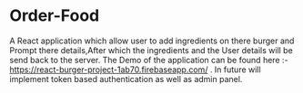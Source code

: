 # Order-Food
A React application which allow user to add ingredients on there burger and Prompt there details,After which the ingredients and the User details will be send back to the server. The Demo of the application can be found here :- https://react-burger-project-1ab70.firebaseapp.com/ . In future will implement token based authentication as well as admin panel.
